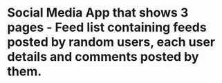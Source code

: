 # Social Media App that shows 3 pages - Feed list containing feeds posted by random users, each user details and comments posted by them.
